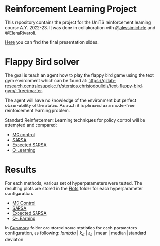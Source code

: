 # Reinforcement Learning Project
This repository contains the project for the UniTS reinforcement learning course A.Y. 2022-23. 
It was done in collaboration with [@alessimichele](https://github.com/alessimichele) and [@ElenaRivaroli](https://github.com/ElenaRivaroli).

[Here](...) you can find the final presentation slides.

# Flappy Bird solver
The goal is teach an agent how to play the flappy bird game using the text gym environment which can be found at: https://gitlab-research.centralesupelec.fr/stergios.christodoulidis/text-flappy-bird-gym/-/tree/master.

The agent will have no knowledge of the environment but perfect observability of the states. As such it is phrased as a model-free reinforcement learning problem. 

Standard Reinforcement Learning techniques for policy control will be attempted and compared:
- [MC control](/MC_Control.ipynb)
- [SARSA](/SARSA.ipynb)
- [Expected SARSA](/E_SARSA.ipynb)
- [Q-Learning](/Q.ipynb)

# Results

For each methods, various set of hyperparameters were tested.
The resulting plots are stored in the [Plots](/Results/Plots/) folder for each hyperparameter configuration:
-   [MC Control](/Results/Plots/MC_plots)
-   [SARSA](/Results/Plots/SARSA_plots)
-   [Expected SARSA](/Results/Plots/Exp_SARSA_plots)
-   [Q-LEarning](/Results/Plots/Q_plots)

In [Summary](/Results/Summary/) folder are stored some statistics for each parameters configuration, as following:
$lambda$ | $k_{\alpha}$  | $k_{\varepsilon}$ | mean | median  |standard deviation





